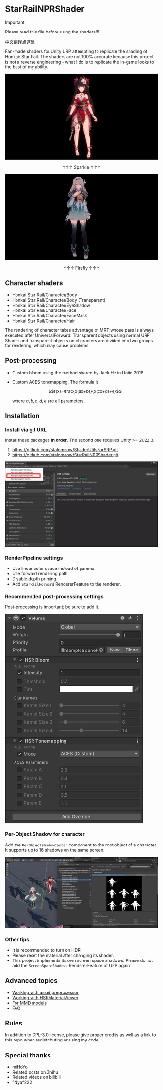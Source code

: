 # StarRailNPRShader

> [!IMPORTANT]
> Please read this file before using the shaders!!!

[中文翻译点这里](README_CN.md)

Fan-made shaders for Unity URP attempting to replicate the shading of Honkai: Star Rail. The shaders are not 100% accurate because this project is not a reverse engineering - what I do is to replicate the in-game looks to the best of my ability.

![sparkle](Screenshots~/sparkle.png)

<p align="center">↑↑↑ Sparkle ↑↑↑</p>

![firefly](Screenshots~/firefly.png)

<p align="center">↑↑↑ Firefly ↑↑↑</p>

## Character shaders

- Honkai Star Rail/Character/Body
- Honkai Star Rail/Character/Body (Transparent)
- Honkai Star Rail/Character/EyeShadow
- Honkai Star Rail/Character/Face
- Honkai Star Rail/Character/FaceMask
- Honkai Star Rail/Character/Hair

The rendering of character takes advantage of MRT whose pass is always executed after UniversalForward. Transparent objects using normal URP Shader and transparent objects on characters are divided into two groups for rendering, which may cause problems.

## Post-processing

- Custom bloom using the method shared by Jack He in Unite 2018.
- Custom ACES tonemapping. The formula is

    $$f(x)=\frac{x(ax+b)}{x(cx+d)+e}$$

    where $a,b,c,d,e$ are all parameters.

## Installation

### Install via git URL

Install these packages **in order**. The second one requires Unity >= 2022.3.

1. https://github.com/stalomeow/ShaderUtilsForSRP.git
2. https://github.com/stalomeow/StarRailNPRShader.git

![install](Screenshots~/_install.png)

### RenderPipeline settings

- Use linear color space instead of gamma.
- Use forward rendering path.
- Disable depth priming.
- Add `StarRailForward` RendererFeature to the renderer.

### Recommended post-processing settings

Post-processing is important; be sure to add it.

![post-processing settings](Screenshots~/_postprocessing.png)

### Per-Object Shadow for character

Add the `PerObjectShadowCaster` component to the root object of a character. It supports up to 16 shadows on the same screen.

![per-obj-shadow](Screenshots~/_per_obj_shadow.png)

### Other tips

- It is recommended to turn on HDR.
- Please reset the material after changing its shader.
- This project implements its own screen space shadows. Please do not add the `ScreenSpaceShadows` RendererFeature of URP again.

## Advanced topics

- [Working with asset preprocessor](Documentation~/WorkingWithAssetPreprocessor.md)
- [Working with HSRMaterialViewer](Documentation~/WorkingWithHSRMaterialViewer.md)
- [For MMD models](Documentation~/ForMMDModels.md)
- [FAQ](Documentation~/FAQ.md)

## Rules

In addition to GPL-3.0 license, please give proper credits as well as a link to this repo when redistributing or using my code.

## Special thanks

- miHoYo
- Related posts on Zhihu
- Related videos on bilibili
- °Nya°222
